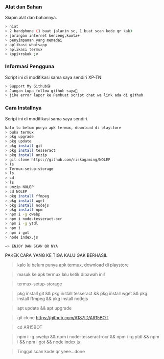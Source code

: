 
### Alat dan Bahan
Siapin alat dan bahannya.
```bash
> niat
> 2 handphone (1 buat jalanin sc, 1 buat scan kode qr kak)
> jaringan internet kenceng,kuota+
> penyimpanan yang memadai
> aplikasi whatsapp
> aplikasi termux
> kopi+rokok ;v
```

### Informasi Pengguna
Script ini di modifikasi sama saya sendiri XP-TN
```bash
> Support My Github😘
> Jangan Lupa follow github saya🤗
> jika error lapor ke Pembuat script chat wa link ada di github 
```
### Cara Installnya
Script ini di modifikasi sama saya sendiri.
```bash
kalo lu belum punya apk termux, download di playstore
> buka termux
> pkg upgrade
> pkg update
> pkg install git
> pkg install tesseract
> pkg install unzip
> git clone https://github.com/riskagaming/NOLEP
> ls
> Termux-setup-storage
> ls
> cd
> ls
> unzip NOLEP
> cd NOLEP
> pkg install ffmpeg
> pkg install wget
> pkg install nodejs
> pkg install npm
> npm i -g cwebp
> npm i node-tesseract-ocr
> npm i -g ytdl
> npm i
> npm i got
> node index.js

—> ENJOY DAN SCAN QR NYA
```
PAKEK CARA YANG KE TIGA KALU GAK BERHASIL
> kalo lu belum punya apk termux, download di playstore

> masuk ke apk termux lalu ketik dibawah ini!

> termux-setup-storage

> pkg install git && pkg install tesseract && pkg install wget && pkg install ffmpeg && pkg install nodejs

> apt update && apt upgrade

> git clone https://github.com/A187ID/AR15BOT

> cd AR15BOT

> npm i -g cwebp && npm i node-tesseract-ocr && npm i -g ytdl && npm i && npm i got && node index js

> Tinggal scan kode qr yeee...done




